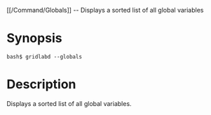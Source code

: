 [[/Command/Globals]] -- Displays a sorted list of all global variables

# Synopsis

~~~
bash$ gridlabd --globals                                               
~~~

# Description

Displays a sorted list of all global variables.

